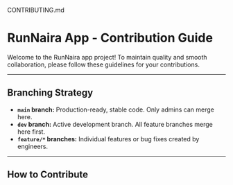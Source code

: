 CONTRIBUTING.md

# RunNaira App - Contribution Guide

Welcome to the RunNaira app project! To maintain quality and smooth collaboration, please follow these guidelines for your contributions.

---

## Branching Strategy

- **`main` branch:** Production-ready, stable code. Only admins can merge here.
- **`dev` branch:** Active development branch. All feature branches merge here first.
- **`feature/*` branches:** Individual features or bug fixes created by engineers.

---

## How to Contribute

##

